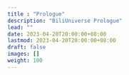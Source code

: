 ```yaml
---
title : "Prologue"
description: "BiliUniverse Prologue"
lead: ""
date: 2023-04-20T20:00:00+08:00
lastmod: 2023-04-20T20:00:00+08:00
draft: false
images: []
weight: 100
---
```

